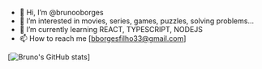 - 👋 Hi, I’m @brunooborges
- 👀 I’m interested in movies, series, games, puzzles, solving problems...
- 🌱 I’m currently learning REACT, TYPESCRIPT, NODEJS
- 📫 How to reach me [bborgesfilho33@gmail.com]

[![Bruno's GitHub stats](https://github-readme-stats.vercel.app/api?username=brunooborges)]
